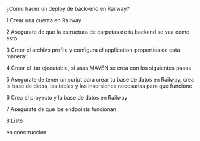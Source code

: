 ¿Como hacer un deploy de back-end en Railway?

1 Crear una cuenta en Railway

2 Asegurate de que la estructura de carpetas de tu backend se vea como esto

3 Crear el archivo profile y configura el application-properties de esta manera:

4 Crear el .tar ejecutable, si usas MAVEN se crea con los siguientes pasos

5 Asegurate de tener un script para crear tu base de datos en Railway, crea la base de datos, 
las tablas y las insersiones necesarias para que funcione

6 Crea el proyecto y la base de datos en Railway

7 Asegurate de que los endpoints funcionan

8 Listo

en construccion
